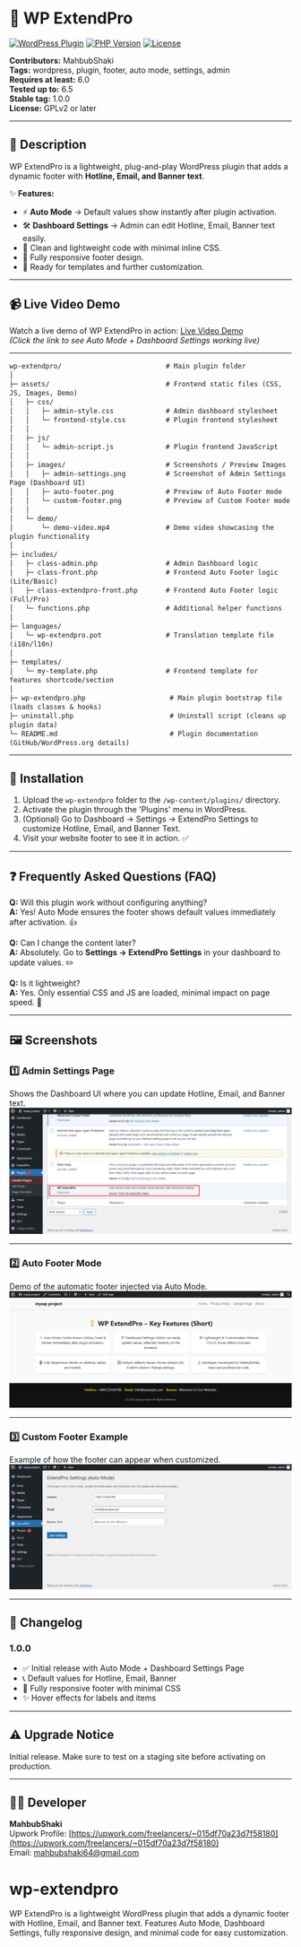 
# 🎉 WP ExtendPro

[![WordPress Plugin](https://img.shields.io/badge/WordPress-6.0+-blue)](https://wordpress.org/)
[![PHP Version](https://img.shields.io/badge/PHP-7.4+-orange)](https://www.php.net/)
[![License](https://img.shields.io/badge/License-GPLv2+-green)](https://www.gnu.org/licenses/gpl-2.0.html)

**Contributors:** MahbubShaki  
**Tags:** wordpress, plugin, footer, auto mode, settings, admin  
**Requires at least:** 6.0  
**Tested up to:** 6.5  
**Stable tag:** 1.0.0  
**License:** GPLv2 or later  

---

## 📌 Description

WP ExtendPro is a lightweight, plug-and-play WordPress plugin that adds a dynamic footer with **Hotline, Email, and Banner text**.

✨ **Features:**
- ⚡ **Auto Mode** → Default values show instantly after plugin activation.
- 🛠️ **Dashboard Settings** → Admin can edit Hotline, Email, Banner text easily.
- 🎨 Clean and lightweight code with minimal inline CSS.
- 📱 Fully responsive footer design.
- 📝 Ready for templates and further customization.

---

## 📹 Live Video Demo

Watch a live demo of WP ExtendPro in action: [Live Video Demo](assets/demo/wp-extendpro-demo.gif)  
*(Click the link to see Auto Mode + Dashboard Settings working live)*

---
```text
wp-extendpro/                          # Main plugin folder
│
├─ assets/                             # Frontend static files (CSS, JS, Images, Demo)
│   ├─ css/
│   │   ├─ admin-style.css             # Admin dashboard stylesheet
│   │   └─ frontend-style.css          # Plugin frontend stylesheet
│   │
│   ├─ js/
│   │   └─ admin-script.js             # Plugin frontend JavaScript
│   │
│   ├─ images/                         # Screenshots / Preview Images
│   │   ├─ admin-settings.png          # Screenshot of Admin Settings Page (Dashboard UI)
│   │   ├─ auto-footer.png             # Preview of Auto Footer mode
│   │   └─ custom-footer.png           # Preview of Custom Footer mode
│   │
│   └─ demo/
│       └─ demo-video.mp4              # Demo video showcasing the plugin functionality
│
├─ includes/
│   ├─ class-admin.php                 # Admin Dashboard logic
│   ├─ class-front.php                 # Frontend Auto Footer logic (Lite/Basic)
│   ├─ class-extendpro-front.php       # Frontend Auto Footer logic (Full/Pro)
│   └─ functions.php                   # Additional helper functions
│
├─ languages/
│   └─ wp-extendpro.pot                # Translation template file (i18n/l10n)
│
├─ templates/
│   └─ my-template.php                 # Frontend template for features shortcode/section
│
├─ wp-extendpro.php                     # Main plugin bootstrap file (loads classes & hooks)
├─ uninstall.php                        # Uninstall script (cleans up plugin data)
└─ README.md                            # Plugin documentation (GitHub/WordPress.org details)

```
---

## 🚀 Installation

1. Upload the `wp-extendpro` folder to the `/wp-content/plugins/` directory.  
2. Activate the plugin through the 'Plugins' menu in WordPress.  
3. (Optional) Go to Dashboard → Settings → ExtendPro Settings to customize Hotline, Email, and Banner Text.  
4. Visit your website footer to see it in action. ✅

---

## ❓ Frequently Asked Questions (FAQ)

**Q:** Will this plugin work without configuring anything?  
**A:** Yes! Auto Mode ensures the footer shows default values immediately after activation. 👍

**Q:** Can I change the content later?  
**A:** Absolutely. Go to **Settings → ExtendPro Settings** in your dashboard to update values. ✏️

**Q:** Is it lightweight?  
**A:** Yes. Only essential CSS and JS are loaded, minimal impact on page speed. 🚀

---

## 🖼️ Screenshots

### 1️⃣ Admin Settings Page
Shows the Dashboard UI where you can update Hotline, Email, and Banner text.
![Admin Settings - Dashboard UI](assets/images/admin-settings.png)

---

### 2️⃣ Auto Footer Mode
Demo of the automatic footer injected via Auto Mode.
![Auto Footer Mode](assets/images/auto-footer.png)

---

### 3️⃣ Custom Footer Example
Example of how the footer can appear when customized.
![Custom Footer Example](assets/images/custom-footer.png)


---

## 📜 Changelog

### 1.0.0
* ✅ Initial release with Auto Mode + Dashboard Settings Page  
* 📞 Default values for Hotline, Email, Banner  
* 📱 Fully responsive footer with minimal CSS  
* ✨ Hover effects for labels and items  

---

## ⚠️ Upgrade Notice

Initial release. Make sure to test on a staging site before activating on production.

---

## 🧑‍💻 Developer

**MahbubShaki**  
Upwork Profile: [https://upwork.com/freelancers/~015df70a23d7f58180](https://upwork.com/freelancers/~015df70a23d7f58180)  
Email: mahbubshaki64@gmail.com

# wp-extendpro
WP ExtendPro is a lightweight WordPress plugin that adds a dynamic footer with Hotline, Email, and Banner text. Features Auto Mode, Dashboard Settings, fully responsive design, and minimal code for easy customization.

